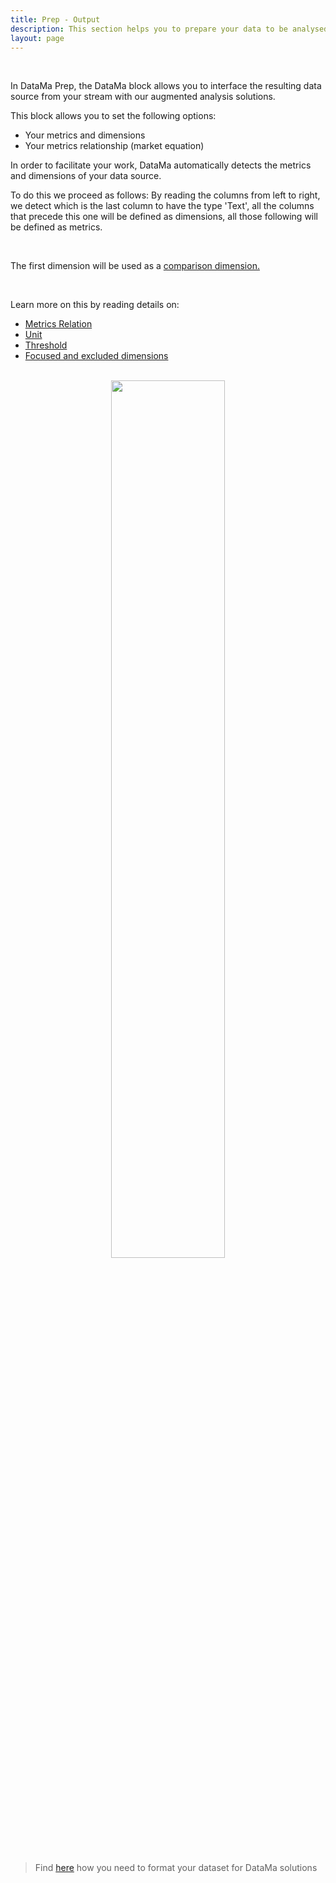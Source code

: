 ```yaml
---
title: Prep - Output
description: This section helps you to prepare your data to be analysed in the Output block
layout: page
---
```


<br>


In DataMa Prep, the DataMa block allows you to interface the resulting data source from your stream with our augmented analysis solutions.

This block allows you to set the following options:
- Your metrics and dimensions
- Your metrics relationship (market equation)

In order to facilitate your work, DataMa automatically detects the metrics and dimensions of your data source.

To do this we proceed as follows: 
By reading the columns from left to right, we detect which is the last column to have the type 'Text', all the columns that precede this one will be defined as dimensions, all those following will be defined as metrics. 

<br>

The first dimension will be used as a [comparison dimension.]({{site.url}}/{{site.baseurl}}/core_app/new/interface/subheader/dimension_comparison.html)

<br>

Learn more on this by reading details on: 
- [Metrics Relation]({{site.url}}/{{site.baseurl}}/core_app/new/prep/interface/metrics_relation.html)
- [Unit]({{site.url}}/{{site.baseurl}}/core_app/new/prep/interface/unit.html)
- [Threshold]({{site.url}}/{{site.baseurl}}/core_app/new/prep/interface/threshold.html)
- [Focused and excluded dimensions]({{site.url}}/{{site.baseurl}}/core_app/new/prep/interface/included-excluded_dimensions.html)

<br>

<center><img style="width:60%" src="{{site.url}}/{{site.baseurl}}/core_app/new/prep/interface/images/prep_blockOutput.jpg"/></center>



<br>

> Find [here]({{site.url}}/{{site.baseurl}}/core_app/new/prep/dataset.html) how you need to format your dataset for DataMa solutions
